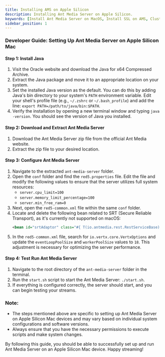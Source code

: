 ```yaml
---
title: Installing AMS on Apple Silicon
description: Installing Ant Media Server on Apple Silicon.
keywords: [Install Ant Media Server on MacOS, Install SSL on AMS, Cluster Installation, Ant Media Server Documentation, Ant Media Server Tutorials]
sidebar_position: 1
---
```


### Developer Guide: Setting Up Ant Media Server on Apple Silicon Mac

#### Step 1: Install Java
1. Visit the Oracle website and download the Java for x64 Compressed Archive.
2. Extract the Java package and move it to an appropriate location on your system.
3. Set the installed Java version as the default. You can do this by adding Java's bin directory to your system's `PATH` environment variable. Edit your shell's profile file (e.g., `~/.zshrc` or `~/.bash_profile`) and add the line: `export PATH=/path/to/java/bin:$PATH`.
4. Verify the installation by opening a new terminal window and typing `java -version`. You should see the version of Java you installed.

#### Step 2: Download and Extract Ant Media Server
1. Download the Ant Media Server zip file from the official Ant Media website.
2. Extract the zip file to your desired location.

#### Step 3: Configure Ant Media Server
1. Navigate to the extracted `ant-media-server` folder.
2. Open the `conf` folder and find the `red5.properties` file. Edit the file and modify the following values to ensure that the server utilizes full system resources:
    - `server.cpu_limit=100`
    - `server.memory_limit_percentage=100`
    - `server.min_free_ram=0`
3. Next, open the `red5-common.xml` file within the same `conf` folder.
4. Locate and delete the following bean related to SRT (Secure Reliable Transport), as it's currently not supported on macOS:
    ```xml
    <bean id="srtAdaptor" class="#{ T(io.antmedia.rest.RestServiceBase).isEnterprise() ? 'io.antmedia.enterprise.srt.SRTAdaptor' : 'io.antmedia.srt.SRTAdaptor' }"></bean>
    ```
5. In the `red5-common.xml` file, search for `io.vertx.core.VertxOptions` and update the `eventLoopPoolSize` and `workerPoolSize` values to `18`. This adjustment is necessary for optimizing the server performance.

#### Step 4: Test Run Ant Media Server
1. Navigate to the root directory of the `ant-media-server` folder in the terminal.
2. Run the `start.sh` script to start the Ant Media Server: `./start.sh`.
3. If everything is configured correctly, the server should start, and you can begin testing your streams.

### Note:
- The steps mentioned above are specific to setting up Ant Media Server on Apple Silicon Mac devices and may vary based on individual system configurations and software versions.
- Always ensure that you have the necessary permissions to execute scripts and make system changes.

By following this guide, you should be able to successfully set up and run Ant Media Server on an Apple Silicon Mac device. Happy streaming!
